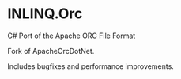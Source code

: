 # INLINQ.Orc
C# Port of the Apache ORC File Format

Fork of ApacheOrcDotNet.

Includes bugfixes and performance improvements.

